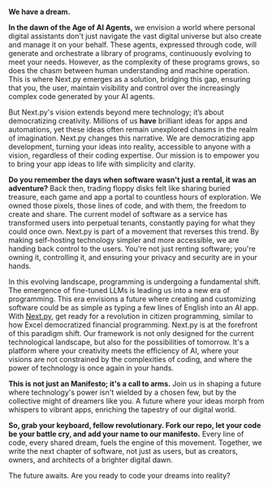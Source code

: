 **We have a dream.**

**In the dawn of the Age of AI Agents,** we envision a world where personal digital assistants don't just navigate the vast digital universe but also create and manage it on your behalf. These agents, expressed through code, will generate and orchestrate a library of programs, continuously evolving to meet your needs. However, as the complexity of these programs grows, so does the chasm between human understanding and machine operation. This is where Next.py emerges as a solution, bridging this gap, ensuring that you, the user, maintain visibility and control over the increasingly complex code generated by your AI agents.

But Next.py's vision extends beyond mere technology; it’s about democratizing creativity. Millions of us **have** brilliant ideas for apps and automations, yet these ideas often remain unexplored chasms in the realm of imagination. Next.py changes this narrative. We are democratizing app development, turning your ideas into reality, accessible to anyone with a vision, regardless of their coding expertise. Our mission is to empower you to bring your app ideas to life with simplicity and clarity.

**Do you remember the days when software wasn't just a rental, it was an adventure?** Back then, trading floppy disks felt like sharing buried treasure, each game and app a portal to countless hours of exploration. We owned those pixels, those lines of code, and with them, the freedom to create and share. The current model of software as a service has transformed users into perpetual tenants, constantly paying for what they could once own. Next.py is part of a movement that reverses this trend. By making self-hosting technology simpler and more accessible, we are handing back control to the users. You're not just renting software; you're owning it, controlling it, and ensuring your privacy and security are in your hands.

In this evolving landscape, programming is undergoing a fundamental shift. The emergence of fine-tuned LLMs is leading us into a new era of programming. This era envisions a future where creating and customizing software could be as simple as typing a few lines of English into an AI app. With [Next.py](http://nextpy.org/), get ready for a revolution in citizen programming, similar to how Excel democratized financial programming. Next.py is at the forefront of this paradigm shift. Our framework is not only designed for the current technological landscape, but also for the possibilities of tomorrow. It's a platform where your creativity meets the efficiency of AI, where your visions are not constrained by the complexities of coding, and where the power of technology is once again in your hands.

**This is not just an Manifesto; it's a call to arms.** Join us in shaping a future where technology's power isn't wielded by a chosen few, but by the collective might of dreamers like you. A future where your ideas morph from whispers to vibrant apps, enriching the tapestry of our digital world.

**So, grab your keyboard, fellow revolutionary. Fork our repo, let your code be your battle cry, and add your name to our manifesto.** Every line of code, every shared dream, fuels the engine of this movement. Together, we write the next chapter of software, not just as users, but as creators, owners, and architects of a brighter digital dawn.

The future awaits. Are you ready to code your dreams into reality?
